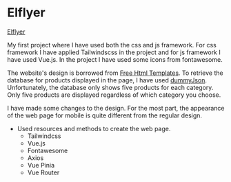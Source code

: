 # Elflyer

[Elflyer](https://steady-meerkat-2fe126.netlify.app/)

My first project where I have used both the css and js framework. For css framework I have applied Tailwindscss in the project and for js framework I have used Vue.js. In the project I have used some icons from fontawesome.

The website's design is borrowed from [Free Html Templates](https://html.design/download/eflyer-shopping-psd-template/). To retrieve the database for products displayed in the page, I have used [dummyJson](https://dummyjson.com). Unfortunately, the database only shows five products for each category. Only five products are displayed regardless of which category you choose.

I have made some changes to the design. For the most part, the appearance of the web page for mobile is quite different from the regular design.

- Used resources and methods to create the web page.
  - Tailwindcss
  - Vue.js
  - Fontawesome
  - Axios
  - Vue Pinia
  - Vue Router

